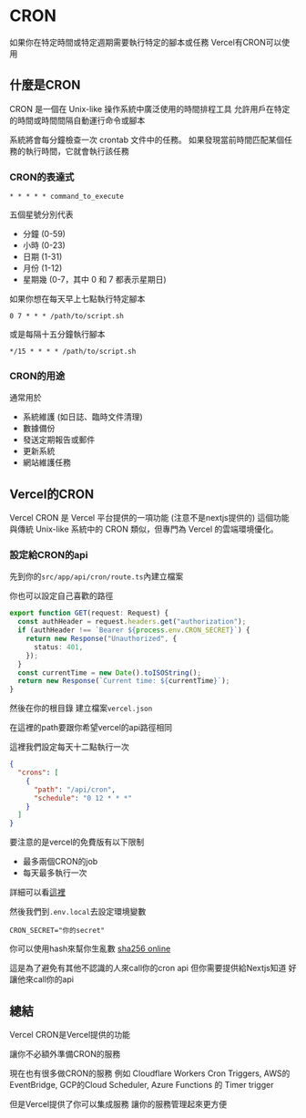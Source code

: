 # CRON

如果你在特定時間或特定週期需要執行特定的腳本或任務
Vercel有CRON可以使用

## 什麼是CRON

CRON 是一個在 Unix-like 操作系統中廣泛使用的時間排程工具
允許用戶在特定的時間或時間間隔自動運行命令或腳本

系統將會每分鐘檢查一次 crontab 文件中的任務。
如果發現當前時間匹配某個任務的執行時間，它就會執行該任務

### CRON的表達式

```
* * * * * command_to_execute
```

五個星號分別代表

- 分鐘 (0-59)
- 小時 (0-23)
- 日期 (1-31)
- 月份 (1-12)
- 星期幾 (0-7，其中 0 和 7 都表示星期日)

如果你想在每天早上七點執行特定腳本

```
0 7 * * * /path/to/script.sh
```

或是每隔十五分鐘執行腳本

```
*/15 * * * * /path/to/script.sh
```

### CRON的用途

通常用於

- 系統維護 (如日誌、臨時文件清理)
- 數據備份
- 發送定期報告或郵件
- 更新系統
- 網站維護任務


## Vercel的CRON

Vercel CRON 是 Vercel 平台提供的一項功能 (注意不是nextjs提供的)
這個功能與傳統 Unix-like 系統中的 CRON 類似，但專門為 Vercel 的雲端環境優化。

### 設定給CRON的api

先到你的`src/app/api/cron/route.ts`內建立檔案

你也可以設定自己喜歡的路徑

```ts
export function GET(request: Request) {
  const authHeader = request.headers.get("authorization");
  if (authHeader !== `Bearer ${process.env.CRON_SECRET}`) {
    return new Response("Unauthorized", {
      status: 401,
    });
  }
  const currentTime = new Date().toISOString();
  return new Response(`Current time: ${currentTime}`);
}
```

然後在你的根目錄 建立檔案`vercel.json`

在這裡的path要跟你希望vercel的api路徑相同

這裡我們設定每天十二點執行一次

```json
{
  "crons": [
    {
      "path": "/api/cron",
      "schedule": "0 12 * * *"
    }
  ]
}

```

要注意的是vercel的免費版有以下限制

- 最多兩個CRON的job
- 每天最多執行一次

詳細可以看[這裡](https://vercel.com/docs/cron-jobs/usage-and-pricing)

然後我們到`.env.local`去設定環境變數

```
CRON_SECRET="你的secret"
```

你可以使用hash來幫你生亂數
[sha256 online](https://emn178.github.io/online-tools/sha256.html)

這是為了避免有其他不認識的人來call你的cron api
但你需要提供給Nextjs知道 好讓他來call你的api

## 總結

Vercel CRON是Vercel提供的功能

讓你不必額外準備CRON的服務

現在也有很多做CRON的服務
例如 Cloudflare Workers Cron Triggers, AWS的EventBridge, GCP的Cloud Scheduler, Azure Functions 的 Timer trigger

但是Vercel提供了你可以集成服務 讓你的服務管理起來更方便


